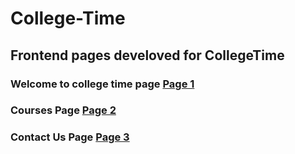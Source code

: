 # College-Time

## Frontend pages develoved for CollegeTime
### Welcome to college time page [Page 1](https://priyansh-design.github.io/College-Time/page%201/main%20page.html)
### Courses Page [Page 2](https://priyansh-design.github.io/College-Time/page%202/main.html)
### Contact Us Page [Page 3](https://priyansh-design.github.io/College-Time/page%203/contact%20main.html)

